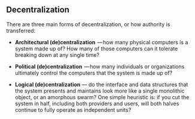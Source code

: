 
## Decentralization
There are three main forms of decentralization, or how authority is transferred:

* **Architectural (de)centralization**  — how many physical computers is a system made up of? How many of those computers can it tolerate breaking down at any single time?

* **Political (de)centralization**  — how many individuals or organizations ultimately control the computers that the system is made up of?

* **Logical (de)centralization** — do the interface and data structures that the system presents and maintains look more like a single monolithic object, or an amorphous swarm? One simple heuristic is: if you cut the system in half, including both providers and users, will both halves continue to fully operate as independent units?
